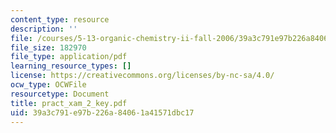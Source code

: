 ```yaml
---
content_type: resource
description: ''
file: /courses/5-13-organic-chemistry-ii-fall-2006/39a3c791e97b226a84061a41571dbc17_pract_xam_2_key.pdf
file_size: 182970
file_type: application/pdf
learning_resource_types: []
license: https://creativecommons.org/licenses/by-nc-sa/4.0/
ocw_type: OCWFile
resourcetype: Document
title: pract_xam_2_key.pdf
uid: 39a3c791-e97b-226a-8406-1a41571dbc17
---
```

